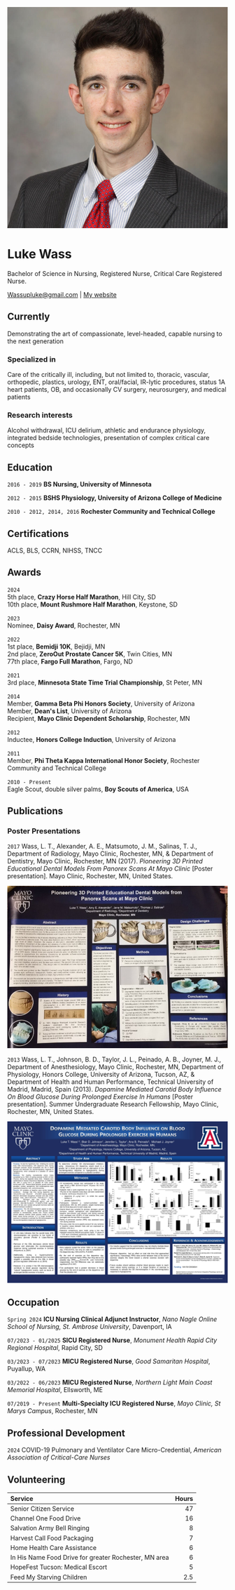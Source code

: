 ![me](images/me.jpg#avatar "me")

# Luke Wass

Bachelor of Science in Nursing, Registered Nurse, Critical Care Registered Nurse.

[Wassupluke@gmail.com](mailto:wassupluke@gmail.com) | [My website](https://wassupluke.com)

## Currently

Demonstrating the art of compassionate, level-headed, capable nursing to the next generation

### Specialized in

Care of the critically ill, including, but not limited to, thoracic, vascular, orthopedic, plastics, urology, ENT, oral/facial, IR-lytic procedures, status 1A heart patients, OB, and occasionally CV surgery, neurosurgery, and medical patients


### Research interests

Alcohol withdrawal, ICU delirium, athletic and endurance physiology, integrated bedside technologies, presentation of complex critical care concepts


## Education

`2016 - 2019`
**BS Nursing, University of Minnesota**

`2012 - 2015`
**BSHS Physiology, University of Arizona College of Medicine**

`2010 - 2012, 2014, 2016`
**Rochester Community and Technical College**


## Certifications
ACLS, BLS, CCRN, NIHSS, TNCC


## Awards

`2024`  
5th place, **Crazy Horse Half Marathon**, Hill City, SD  
10th place, **Mount Rushmore Half Marathon**, Keystone, SD  

`2023`  
Nominee, **Daisy Award**, Rochester, MN

`2022`  
1st place, **Bemidji 10K**, Bejidji, MN  
2nd place, **ZeroOut Prostate Cancer 5K**, Twin Cities, MN  
77th place, **Fargo Full Marathon**, Fargo, ND

`2021`  
3rd place, **Minnesota State Time Trial Championship**, St Peter, MN

`2014`  
Member, **Gamma Beta Phi Honors Society**, University of Arizona  
Member, **Dean's List**, University of Arizona  
Recipient, **Mayo Clinic Dependent Scholarship**, Rochester, MN  

`2012`  
Inductee, **Honors College Induction**, University of Arizona

`2011`  
Member, **Phi Theta Kappa International Honor Society**, Rochester Community and Technical College

`2010 - Present`  
Eagle Scout, double silver palms, **Boy Scouts of America**, USA


## Publications

<!-- A list is also available [online](http://scholar.google.co.uk/citations?user=LTOTl0YAAAAJ) -->

### Poster Presentations

`2017`
Wass, L. T., Alexander, A. E., Matsumoto, J. M., Salinas, T. J., Department of Radiology, Mayo Clinic, Rochester, MN, & Department of Dentistry, Mayo Clinic, Rochester, MN (2017). *Pioneering 3D Printed Educational Dental Models From Panorex Scans At Mayo Clinic* [Poster presentation]. Mayo Clinic, Rochester, MN, United States.

![Pioneering 3D Printed Educational Dental Models From Panorex Scans At Mayo Clinic](images/panorex.jpg "Pioneering 3D Printed Educational Dental Models From Panorex Scans At Mayo Clinic")

`2013`
Wass, L. T., Johnson, B. D., Taylor, J. L., Peinado, A. B., Joyner, M. J., Department of Anesthesiology, Mayo Clinic, Rochester, MN, Department of Physiology, Honors College, University of Arizona, Tucson, AZ, & Department of Health and Human Performance, Technical University of Madrid, Madrid, Spain (2013). *Dopamine Mediated Carotid Body Influence On Blood Glucose During Prolonged Exercise In Humans* [Poster presentation]. Summer Undergraduate Research Fellowship, Mayo Clinic, Rochester, MN, United States.

![Dopamine Mediated Carotid Body Influence On Blood Glucose During Prolonged Exercise In Humans](images/dopamine.jpg "Dopamine Mediated Carotid Body Influence On Blood Glucose During Prolonged Exercise In Humans")

<!-- ### Patents

`2012`
Infinitesimal calculus for solutions to physics problems, [SMBC](http://www.techdirt.com/articles/20121011/09312820678/if-patents-had-been-around-time-newton.shtml) patent 001 -->


## Occupation

`Spring 2024`
**ICU Nursing Clinical Adjunct Instructor**, *Nano Nagle Online School of Nursing, St. Ambrose University*, Davenport, IA

`07/2023 - 01/2025`
**SICU Registered Nurse**, *Monument Health Rapid City Regional Hospital*, Rapid City, SD

`03/2023 - 07/2023`
**MICU Registered Nurse**, *Good Samaritan Hospital*, Puyallup, WA

`03/2022 - 06/2023`
**MICU Registered Nurse**, *Northern Light Main Coast Memorial Hospital*, Ellsworth, ME

`07/2019 - Present`
**Multi-Specialty ICU Registered Nurse**, *Mayo Clinic, St Marys Campus*, Rochester, MN


## Professional Development
`2024`
COVID-19 Pulmonary and Ventilator Care Micro-Credential, *American Association of Critical-Care Nurses*

## Volunteering
| Service | Hours |
| :-------| ----: |
| Senior Citizen Service | 47 |
| Channel One Food Drive | 16 |
| Salvation Army Bell Ringing	| 8 |
| Harvest Call Food Packaging | 7 |
| Home Health Care Assistance | 6 |
| In His Name Food Drive for greater Rochester, MN area | 6 |
| HopeFest Tucson: Medical Escort | 5 |
| Feed My Starving Children | 2.5 |


<!-- ### Footer

Last updated: January 2025 -->


